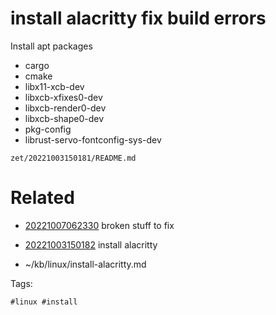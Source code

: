# install alacritty  fix build errors
Install apt packages
- cargo
- cmake
- libx11-xcb-dev
- libxcb-xfixes0-dev
- libxcb-render0-dev
- libxcb-shape0-dev
- pkg-config
- librust-servo-fontconfig-sys-dev

` zet/20221003150181/README.md `

# Related

- [20221007062330](/zet/20221007062330/README.md) broken stuff to fix

- [20221003150182](/zet/20221003150182/README.md) install alacritty 
- ~/kb/linux/install-alacritty.md

Tags:

    #linux #install 

